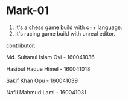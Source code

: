 # Mark-01


1. It's a chess game build with c++ language.
2. It's racing game build with unreal editor.


contributor:

Md. Sultanul Islam Ovi - 160041036

Hasibul Haque Himel - 160041018

Sakif Khan Opu - 160041039

Nafil Mahmud Lami - 160041031



